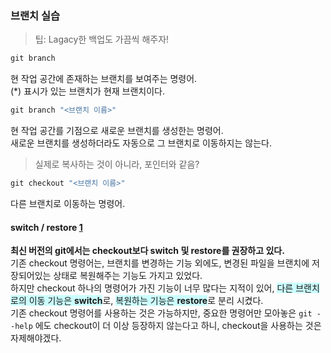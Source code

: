 ### 브랜치 실습
> 팁: Lagacy한 백업도 가끔씩 해주자!
```cmd
git branch
```
현 작업 공간에 존재하는 브랜치를 보여주는 명령어.  
(*) 표시가 있는 브랜치가 현재 브랜치이다.
```cmd
git branch "<브랜치 이름>"
```
현 작업 공간를 기점으로 새로운 브랜치를 생성한는 명령어.  
새로운 브랜치를 생성하더라도 자동으로 그 브랜치로 이동하지는 않는다.
> 실제로 복사하는 것이 아니라, 포인터와 같음?
```cmd
git checkout "<브랜치 이름>"
```
다른 브랜치로 이동하는 명령어.

#### switch / restore [1]
**최신 버전의 git에서는 checkout보다 switch 및 restore를 권장하고 있다.**  
기존 checkout 명령어는, 브랜치를 변경하는 기능 외에도, 변경된 파일을 브랜치에 저장되어있는 상태로 복원해주는 기능도 가지고 있었다.  
하지만 checkout 하나의 명령어가 가진 기능이 너무 많다는 지적이 있어, <span style="background-color: rgba(0, 255, 255, 20%)">다른 브랜치로의 이동 기능은 <strong>switch</strong></span>로, <span style="background-color: rgba(0, 255, 255, 20%)">복원하는 기능은 <strong>restore</strong></span>로 분리 시켰다.  
기존 checkout 명령어를 사용하는 것은 가능하지만, 중요한 명령어만 모아놓은 `git --help` 에도 checkout이 더 이상 등장하지 않는다고 하니, checkout을 사용하는 것은 자제해야겠다.

[1]: https://blog.outsider.ne.kr/1505